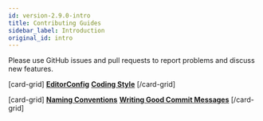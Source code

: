 ```yaml
---
id: version-2.9.0-intro
title: Contributing Guides
sidebar_label: Introduction
original_id: intro
---
```


Please use GitHub issues and pull requests to report problems and discuss new features.

[card-grid]
[**EditorConfig**](contributing/editorconfig.md)
[**Coding Style**](contributing/coding-style.md)
[/card-grid]

[card-grid]
[**Naming Conventions**](contributing/naming.md)
[**Writing Good Commit Messages**](contributing/writing-commit-message.md)
[/card-grid]